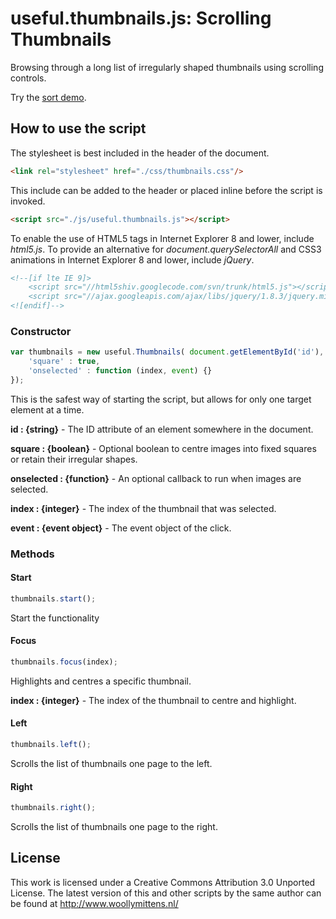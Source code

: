 # useful.thumbnails.js: Scrolling Thumbnails

Browsing through a long list of irregularly shaped thumbnails using scrolling controls.

Try the <a href="http://www.woollymittens.nl/useful/default.php?url=sort">sort demo</a>.

## How to use the script

The stylesheet is best included in the header of the document.

```html
<link rel="stylesheet" href="./css/thumbnails.css"/>
```

This include can be added to the header or placed inline before the script is invoked.

```html
<script src="./js/useful.thumbnails.js"></script>
```

To enable the use of HTML5 tags in Internet Explorer 8 and lower, include *html5.js*. To provide an alternative for *document.querySelectorAll* and CSS3 animations in Internet Explorer 8 and lower, include *jQuery*.

```html
<!--[if lte IE 9]>
	<script src="//html5shiv.googlecode.com/svn/trunk/html5.js"></script>
	<script src="//ajax.googleapis.com/ajax/libs/jquery/1.8.3/jquery.min.js"></script>
<![endif]-->
```

### Constructor

```javascript
var thumbnails = new useful.Thumbnails( document.getElementById('id'), {
	'square' : true,
	'onselected' : function (index, event) {}
});
```

This is the safest way of starting the script, but allows for only one target element at a time.

**id : {string}** - The ID attribute of an element somewhere in the document.

**square : {boolean}** - Optional boolean to centre images into fixed squares or retain their irregular shapes.

**onselected : {function}** - An optional callback to run when images are selected.

**index : {integer}** - The index of the thumbnail that was selected.

**event : {event object}** - The event object of the click.

### Methods

#### Start

```javascript
thumbnails.start();
```

Start the functionality

#### Focus

```javascript
thumbnails.focus(index);
```

Highlights and centres a specific thumbnail.

**index : {integer}** - The index of the thumbnail to centre and highlight.

#### Left

```javascript
thumbnails.left();
```

Scrolls the list of thumbnails one page to the left.

#### Right

```javascript
thumbnails.right();
```

Scrolls the list of thumbnails one page to the right.

## License
This work is licensed under a Creative Commons Attribution 3.0 Unported License. The latest version of this and other scripts by the same author can be found at http://www.woollymittens.nl/
